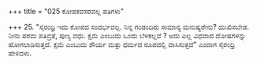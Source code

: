 +++
title = "025 ಕೋಪಕವಸರವಲ್ಲ ಪತಿಗಳು"

+++
25. "ಸೈರಂಧ್ರಿ ಇದು ಕೋಪದ ಸಂದರ್ಭವಲ್ಲ. ನಿನ್ನ ಗಂಡಂದಿರು ಸಾಮಾನ್ಯ ಮನುಷ್ಯರೇನು? ದುಃಖಿಸಬೇಡ. ನೀನು ಪರಮ ಪತಿವ್ರತೆ, ಪುಣ್ಯ ವಧು. ಕ್ಷಮೆ ಎಂಬುದು ಒಂದು ಬೆಳಕಲ್ಲವೆ ? ಅದು ಎಲ್ಲ ವಿಧವಾದ ದೋಷಗಳನ್ನು ಹೋಗಲಾಡಿಸುತ್ತದೆ. ಕ್ಷಮೆ ಎಂಬುದು ಶೌರ್ಯ ಮತ್ತು ಧರ್ಮದ ರೂಪದಲ್ಲಿ ವಾಸಿಸುತ್ತದೆ" ಎಂದಾಗ ಸೈರಂಧ್ರಿ ಹೇಳಿದಳು.